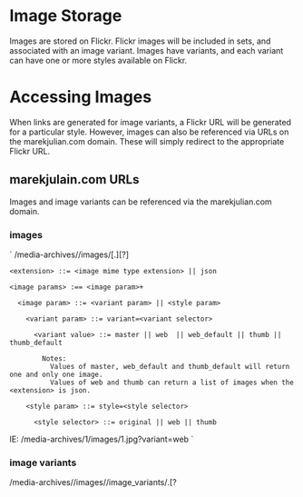 # Image Storage

Images are stored on Flickr. Flickr images will be included in sets, and 
associated with an image variant. Images have variants, and each variant can
have one or more styles available on Flickr.

# Accessing Images

When links are generated for image variants, a Flickr URL will be generated for
a particular style. However, images can also be referenced via URLs on the 
marekjulian.com domain. These will simply redirect to the appropriate Flickr URL.

## marekjulain.com URLs

Images and image variants can be referenced via the marekjulian.com domain.

### images

`
  /media-archives/<archive id>/images/<image id>[.<extension>][?<image params>]

    <extension> ::= <image mime type extension> || json

    <image params> :== <image param>+

      <image param> ::= <variant param> || <style param>

        <variant param> ::= variant=<variant selector>

          <variant value> ::= master || web  || web_default || thumb || thumb_default

            Notes:
              Values of master, web_default and thumb_default will return one and only one image.
              Values of web and thumb can return a list of images when the <extension> is json.

        <style param> ::= style=<style selector>

          <style selector> ::= original || web || thumb

  IE: /media-archives/1/images/1.jpg?variant=web
`

### image variants

  /media-archives/<archive id>/images/<image id>/image_variants/<image variant id>.<extension>[?<style param>]

    <extension> ::= <image mime type extension> || json

    <style param>: See images above.

# Authentication, Authorization and Roles

## Roles via cancan:

We use the cancan plugin to assign roles to users. The roles imply there are the following types of users: visitors, friends, archive_members, archive_owners, and admins. The roles are defined as follows:

  * visitor:
    * view portfolios
  * 'friend' : Everything 'visitor' can do + see things shared with them by 'owner' or 'archive_member'.
  * archive_member
    * view anything in an archive
    * share with friends
  * archive_owner
    * do anything to an archive
  * admin
    * do anything

The above roles imply impose the following constraints on things:

  * archive:
    * view: 'archive_owner', 'archive_members'
    * edit: 'archive_owner'
    * delete: 'archive_owner'
  * collections, images and image_variants:
    * view: 'archive_owner', 'archive_members', and 'friends' shared with.
    * edit: 'archive_owner'
    * delete: 'archive_owner'
  * portfolios:
    * view: everyone
    * edit: 'archive_owner'
    * delete: 'archive_owner'

# Commands Used During Development

  * Static Pages Controller:

      rails generate controller StaticPages home --no-test-framework.txt

  * Authentication:
`
        Add gem 'devise' to GemFile
        bundle install
        rails generate devise:install
        rails generate devise User
`

  * DB Admin:

        bundle exec rake db:migrate

        * Add user properties, we're gonna use a username to log in:

            rails generate migration AddBasicDetailsToUsers username:string firstname:string lastname:string about:string
            bundle exec rake db:migrate

        * Get our own copies of the views to customize:

            rails generate devise:views

        * Create roles:

            rails generate model Role name:string
            rails generate migration users_roles user_id:integer role_id:integer
            rake db:migrate

        * Update DB with seed users and roles:

          bundle exec rake db:seed
